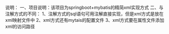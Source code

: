 说明：
一、项目说明：该项目为springboot+mybatis的精简xml实现方式
二、与注解方式的不同：
   1、注解方式的sql语句可用注解直接实现，但是xml方式是放在xml映射文件中
   2、xml方式还有mytais的配置文件
   3、xml方式要在属性文件添加xml的访问路径
